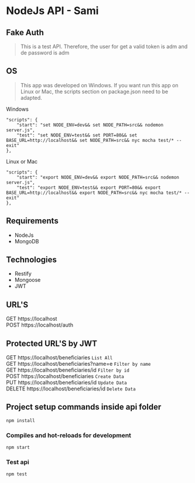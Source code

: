 # NodeJs API - Sami

## Fake Auth
> This is a test API. Therefore, the user for get a valid token is adm and de password is adm

## OS
> This app was developed on Windows. If you want run this app on Linux or Mac, the scripts section on package.json need to be adapted.

Windows
```
"scripts": {
    "start": "set NODE_ENV=dev&& set NODE_PATH=src&& nodemon server.js",
    "test": "set NODE_ENV=test&& set PORT=80&& set BASE_URL=http://localhost&& set NODE_PATH=src&& nyc mocha test/* --exit"
},
```

Linux or Mac
```
"scripts": {
    "start": "export NODE_ENV=dev&& export NODE_PATH=src&& nodemon server.js",
    "test": "export NODE_ENV=test&& export PORT=80&& export BASE_URL=http://localhost&& export NODE_PATH=src&& nyc mocha test/* --exit"
},
```

## Requirements
* NodeJs  
* MongoDB

## Technologies
* Restify
* Mongoose
* JWT

## URL'S
GET https://localhost  
POST https://localhost/auth  

## Protected URL'S by JWT
GET https://localhost/beneficiaries  `List All`  
GET https://localhost/beneficiaries?name=e `Filter by name`  
GET https://localhost/beneficiaries/id `Filter by id`  
POST https://localhost/beneficiaries `Create Data`  
PUT https://localhost/beneficiaries/id `Update Data`  
DELETE https://localhost/beneficiaries/id  `Delete Data`

## Project setup commands inside api folder
```
npm install
```

### Compiles and hot-reloads for development
```
npm start
```

### Test api
```
npm test
```
